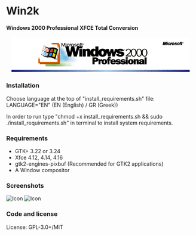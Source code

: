 # Win2k
#### Windows 2000 Professional XFCE Total Conversion

<p align="center">
<img src="logo.png" alt="Icon"/>
</p>

### Installation
Choose language at the top of "install_requirements.sh" file: LANGUAGE="EN" (EN (English) / GR (Greek))

In order to run type "chmod +x install_requirements.sh && sudo ./install_requirements.sh" in terminal to install system requirements.

### Requirements

- GTK+ 3.22 or 3.24
- Xfce 4.12, 4.14, 4.16
- gtk2-engines-pixbuf (Recommended for GTK2 applications)
- A Window compositor

### Screenshots
<img src="d1.png" alt="Icon"/>
<img src="d2.png" alt="Icon"/>

### Code and license
License: GPL-3.0+/MIT

